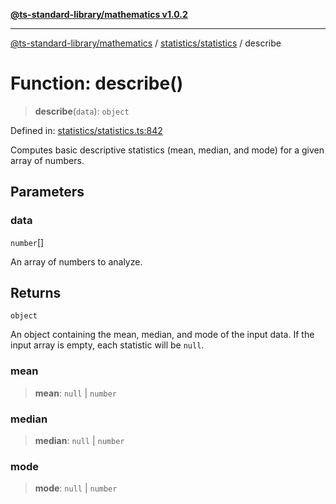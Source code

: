 [**@ts-standard-library/mathematics v1.0.2**](../../../README.md)

***

[@ts-standard-library/mathematics](../../../README.md) / [statistics/statistics](../README.md) / describe

# Function: describe()

> **describe**(`data`): `object`

Defined in: [statistics/statistics.ts:842](https://github.com/gabaudette/ts-stdlib/blob/4a412e6fb273dc9fcab54b84c05921f52dac4b3f/packages/mathematics/src/statistics/statistics.ts#L842)

Computes basic descriptive statistics (mean, median, and mode) for a given array of numbers.

## Parameters

### data

`number`[]

An array of numbers to analyze.

## Returns

`object`

An object containing the mean, median, and mode of the input data.
         If the input array is empty, each statistic will be `null`.

### mean

> **mean**: `null` \| `number`

### median

> **median**: `null` \| `number`

### mode

> **mode**: `null` \| `number`
